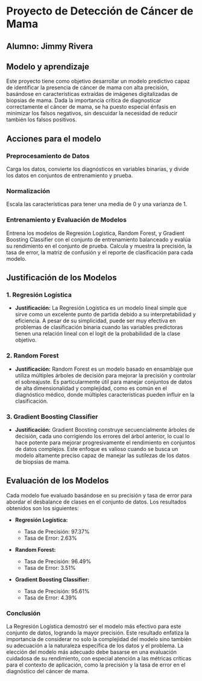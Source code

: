 
# Proyecto de Detección de Cáncer de Mama
## Alumno: Jimmy Rivera
## Modelo y aprendizaje

Este proyecto tiene como objetivo desarrollar un modelo predictivo capaz de identificar la presencia de cáncer de mama con alta precisión, basándose en características extraídas de imágenes digitalizadas de biopsias de mama. Dada la importancia crítica de diagnosticar correctamente el cáncer de mama, se ha puesto especial énfasis en minimizar los falsos negativos, sin descuidar la necesidad de reducir también los falsos positivos.

## Acciones para el modelo

### Preprocesamiento de Datos
Carga los datos, convierte los diagnósticos en variables binarias, y divide los datos en conjuntos de entrenamiento y prueba.
### Normalización
Escala las características para tener una media de 0 y una varianza de 1.
### Entrenamiento y Evaluación de Modelos
Entrena los modelos de Regresión Logística, Random Forest, y Gradient Boosting Classifier con el conjunto de entrenamiento balanceado y evalúa su rendimiento en el conjunto de prueba. Calcula y muestra la precisión, la tasa de error, la matriz de confusión y el reporte de clasificación para cada modelo.


## Justificación de los Modelos

### 1. Regresión Logística

- **Justificación:** La Regresión Logística es un modelo lineal simple que sirve como un excelente punto de partida debido a su interpretabilidad y eficiencia. A pesar de su simplicidad, puede ser muy efectiva en problemas de clasificación binaria cuando las variables predictoras tienen una relación lineal con el logit de la probabilidad de la clase objetivo.

### 2. Random Forest

- **Justificación:** Random Forest es un modelo basado en ensamblaje que utiliza múltiples árboles de decisión para mejorar la precisión y controlar el sobreajuste. Es particularmente útil para manejar conjuntos de datos de alta dimensionalidad y complejidad, como es común en el diagnóstico médico, donde múltiples características pueden influir en la clasificación.

### 3. Gradient Boosting Classifier

- **Justificación:** Gradient Boosting construye secuencialmente árboles de decisión, cada uno corrigiendo los errores del árbol anterior, lo cual lo hace potente para mejorar progresivamente el rendimiento en conjuntos de datos complejos. Este enfoque es valioso cuando se busca un modelo altamente preciso capaz de manejar las sutilezas de los datos de biopsias de mama.

## Evaluación de los Modelos

Cada modelo fue evaluado basándose en su precisión y tasa de error para abordar el desbalance de clases en el conjunto de datos. Los resultados obtenidos son los siguientes:

- **Regresión Logística:**
  - Tasa de Precisión: 97.37%
  - Tasa de Error: 2.63%
  
- **Random Forest:**
  - Tasa de Precisión: 96.49%
  - Tasa de Error: 3.51%
  
- **Gradient Boosting Classifier:**
  - Tasa de Precisión: 95.61%
  - Tasa de Error: 4.39%

### Conclusión

La Regresión Logística demostró ser el modelo más efectivo para este conjunto de datos, logrando la mayor precisión. Este resultado enfatiza la importancia de considerar no solo la complejidad del modelo sino también su adecuación a la naturaleza específica de los datos y el problema. La elección del modelo más adecuado debe basarse en una evaluación cuidadosa de su rendimiento, con especial atención a las métricas críticas para el contexto de aplicación, como la precisión y la tasa de error en el diagnóstico del cáncer de mama.
